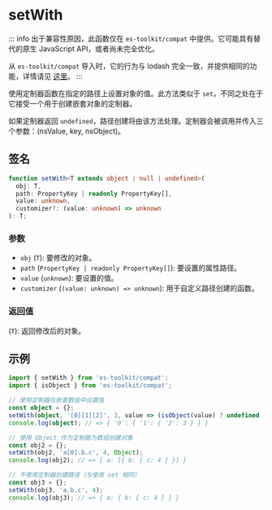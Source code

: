 # setWith

::: info
出于兼容性原因，此函数仅在 `es-toolkit/compat` 中提供。它可能具有替代的原生 JavaScript API，或者尚未完全优化。

从 `es-toolkit/compat` 导入时，它的行为与 lodash 完全一致，并提供相同的功能，详情请见 [这里](../../../compatibility.md)。
:::

使用定制器函数在指定的路径上设置对象的值。此方法类似于 `set`，不同之处在于它接受一个用于创建嵌套对象的定制器。

如果定制器返回 `undefined`，路径创建将由该方法处理。定制器会被调用并传入三个参数：(nsValue, key, nsObject)。

## 签名

```typescript
function setWith<T extends object | null | undefined>(
  obj: T,
  path: PropertyKey | readonly PropertyKey[],
  value: unknown,
  customizer?: (value: unknown) => unknown
): T;
```

### 参数

- `obj` (`T`): 要修改的对象。
- `path` (`PropertyKey | readonly PropertyKey[]`): 要设置的属性路径。
- `value` (`unknown`): 要设置的值。
- `customizer` (`(value: unknown) => unknown`): 用于自定义路径创建的函数。

### 返回值

(`T`): 返回修改后的对象。

## 示例

```typescript
import { setWith } from 'es-toolkit/compat';
import { isObject } from 'es-toolkit/compat';

// 使用定制器在嵌套数组中设置值
const object = {};
setWith(object, '[0][1][2]', 3, value => (isObject(value) ? undefined : {}));
console.log(object); // => { '0': { '1': { '2': 3 } } }

// 使用 Object 作为定制器为数组创建对象
const obj2 = {};
setWith(obj2, 'a[0].b.c', 4, Object);
console.log(obj2); // => { a: [{ b: { c: 4 } }] }

// 不使用定制器创建路径（与使用 set 相同）
const obj3 = {};
setWith(obj3, 'a.b.c', 4);
console.log(obj3); // => { a: { b: { c: 4 } } }
```
